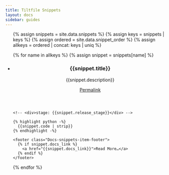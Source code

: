 ```yaml
---
title: Tiltfile Snippets
layout: docs
sidebar: guides
---
```


<ul class="Docs-snippets-list">
  {% assign snippets = site.data.snippets %}
  {% assign keys = snippets | keys %}
  {% assign ordered = site.data.snippet_order %}
  {% assign allkeys = ordered | concat: keys | uniq %}

  {% for name in allkeys %}
  {% assign snippet = snippets[name] %}
  <li id="snip_{{name}}" class="Docs-snippets-item">
    <header class="Docs-snippets-item-header">
      <div>
        <h3 class="Docs-snippets-item-title">{{snippet.title}}</h3>
        <p class="Docs-snippets-item-description">{{snippet.description}}</p>
      </div>
      <a class="Docs-snippets-item-permalink" href="#snip_{{name}}">Permalink</a>
    </header>
    
    <!-- <div>stage: {{snippet.release_stage}}</div> -->

    {% highlight python -%}
      {{snippet.code | strip}}
    {% endhighlight -%}

    <footer class="Docs-snippets-item-footer">
      {% if snippet.docs_link %}
        <a href="{{snippet.docs_link}}">Read More…</a>
      {% endif %}
    </footer>
  </li>
  {% endfor %}
</ul>
